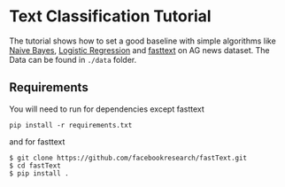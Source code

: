 # Text Classification Tutorial

The tutorial shows how to set a good baseline with simple algorithms like [Naive Bayes](https://en.wikipedia.org/wiki/Naive_Bayes_classifier), [Logistic Regression](https://en.wikipedia.org/wiki/Logistic_regression) and [fasttext](https://fasttext.cc/) on AG news dataset. The Data can be found in ```./data``` folder.

## Requirements

You will need to run for dependencies except fasttext
```
pip install -r requirements.txt
```

and for fasttext

```
$ git clone https://github.com/facebookresearch/fastText.git
$ cd fastText
$ pip install .
```
